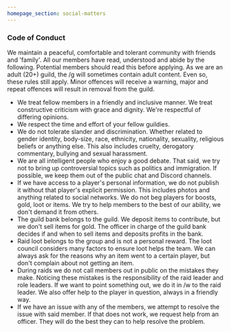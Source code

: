 ```yaml
---
homepage_section: social-matters
---
```


### Code of Conduct

We maintain a peaceful, comfortable and tolerant community with friends and 'family'. All our members have read, understood and abide by the following. Potential members should read this before applying. As we are an adult (20+) guild, the /g will sometimes contain adult content. Even so, these rules still apply. Minor offences will receive a warning, major and repeat offences will result in removal from the guild.

*   We treat fellow members in a friendly and inclusive manner. We treat constructive criticism with grace and dignity. We're respectful of differing opinions.
*   We respect the time and effort of your fellow guildies.
*   We do not tolerate slander and discrimination. Whether related to gender identity, body-size, race, ethnicity, nationality, sexuality, religious beliefs or anything else. This also includes cruelty, derogatory commentary, bullying and sexual harassment.
*   We are all intelligent people who enjoy a good debate. That said, we try not to bring up controversial topics such as politics and immigration. If possible, we keep them out of the public chat and Discord channels.
*   If we have access to a player's personal information, we do not publish it without that player's explicit permission. This includes photos and anything related to social networks. We do not beg players for boosts, gold, loot or items. We try to help members to the best of our ability, we don't demand it from others.
*   The guild bank belongs to the guild. We deposit items to contribute, but we don't sell items for gold. The officer in charge of the guild bank decides if and when to sell items and deposits profits in the bank.
*   Raid loot belongs to the group and is not a personal reward. The loot council considers many factors to ensure loot helps the team. We can always ask for the reasons why an item went to a certain player, but don't complain about not getting an item.
*   During raids we do not call members out in public on the mistakes they make. Noticing these mistakes is the responsibility of the raid leader and role leaders. If we want to point something out, we do it in /w to the raid leader. We also offer help to the player in question, always in a friendly way.
*   If we have an issue with any of the members, we attempt to resolve the issue with said member. If that does not work, we request help from an officer. They will do the best they can to help resolve the problem.